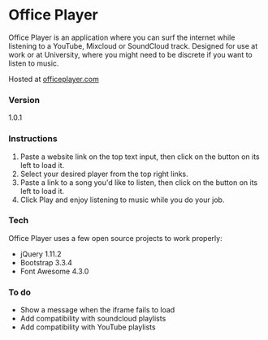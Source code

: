 # Office Player

Office Player is an application where you can surf the internet while listening to a YouTube, Mixcloud or SoundCloud track. Designed for use at work or at University, where you might need to be discrete if you want to listen to music.

Hosted at [officeplayer.com](http://www.officeplayer.com "Office Player")

### Version
1.0.1

### Instructions

 1. Paste a website link on the top text input, then click on the button on its left to load it.
 2. Select your desired player from the top right links.
 3. Paste a link to a song you'd like to listen, then click on the button on its left to load it.
 4. Click Play and enjoy listening to music while you do your job.

### Tech

Office Player uses a few open source projects to work properly:

* jQuery 1.11.2
* Bootstrap 3.3.4
* Font Awesome 4.3.0

### To do

 - Show a message when the iframe fails to load
 - Add compatibility with soundcloud playlists
 - Add compatibility with YouTube playlists